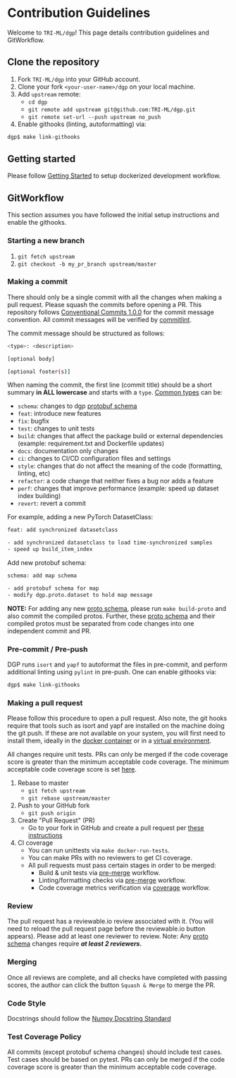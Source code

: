 # Contribution Guidelines

Welcome to `TRI-ML/dgp`! This page details contribution guidelines and GitWorkflow.

## Clone the repository

1. Fork `TRI-ML/dgp` into your GitHub account.
2. Clone your fork `<your-user-name>/dgp` on your local machine.
3. Add `upstream` remote:
   - `cd dgp`
   - `git remote add upstream git@github.com:TRI-ML/dgp.git`
   - `git remote set-url --push upstream no_push`
4. Enable githooks (linting, autoformatting) via:

```sh
dgp$ make link-githooks
```

## Getting started

Please follow [Getting Started](GETTING_STARTED.md) to setup dockerized development workflow.

## GitWorkflow

This section assumes you have followed the initial setup instructions and enable the githooks.

### Starting a new branch

1. `git fetch upstream`
2. `git checkout -b my_pr_branch upstream/master`

### Making a commit

There should only be a single commit with all the changes when making a pull request. Please squash the commits before opening a PR.
This repository follows [Conventional Commits 1.0.0](https://www.conventionalcommits.org/en/v1.0.0/) for the commit message convention. All commit messages will be verified by [commitlint](https://github.com/conventional-changelog/commitlint).

The commit message should be structured as follows:

```sh
<type>: <description>

[optional body]

[optional footer(s)]
```

When naming the commit, the first line (commit title) should be a short summary **in ALL lowercase** and starts with a `type`. [Common types](https://github.com/conventional-changelog/commitlint/tree/master/@commitlint/config-conventional#type-enum) can be:

- `schema`: changes to dgp [protobuf schema](https://github.com/TRI-ML/dgp/tree/master/dgp/proto)
- `feat`: introduce new features
- `fix`: bugfix
- `test`: changes to unit tests
- `build`: changes that affect the package build or external dependencies (example: requirement.txt and Dockerfile updates)
- `docs`: documentation only changes
- `ci`: changes to CI/CD configuration files and settings
- `style`: changes that do not affect the meaning of the code (formatting, linting, etc)
- `refactor`: a code change that neither fixes a bug nor adds a feature
- `perf`: changes that improve performance (example: speed up dataset index building)
- `revert`: revert a commit

For example, adding a new PyTorch DatasetClass:

```sh
feat: add synchronized datasetclass

- add synchronized datasetclass to load time-synchronized samples
- speed up build_item_index
```

Add new protobuf schema:

```sh
schema: add map schema

- add protobuf schema for map
- modify dgp.proto.dataset to hold map message
```

**NOTE:** For adding any new [proto schema](../dgp/proto), please run `make build-proto` and also commit the compiled protos. Further, these [proto schema](../dgp/proto) and their compiled protos must be separated from code changes into one independent commit and PR.


### Pre-commit / Pre-push

DGP runs `isort` and `yapf` to autoformat the files in pre-commit, and perform additional linting using `pylint` in pre-push. One can enable githooks via:

```sh
dgp$ make link-githooks
```

### Making a pull request

Please follow this procedure to open a pull request. Also note, the git hooks require that tools such as isort and yapf are installed on the machine doing the git push. If these are not available on your system, you will first need to install them, ideally in the [docker container](GETTING_STARTED.md#markdown-develop-within-docker) or in a [virtual environment](VIRTUAL_ENV.md).

All changes require unit tests. PRs can only be merged if the code coverage score is greater than the minimum acceptable code coverage. The minimum acceptable code coverage score is set [here](https://github.com/TRI-ML/dgp/blob/master/.github/workflows/coverage.yml#L15).

1. Rebase to master
   - `git fetch upstream`
   - `git rebase upstream/master`
2. Push to your GitHub fork
   - `git push origin`
3. Create "Pull Request" (PR)
   - Go to your fork in GitHub and create a pull request per [these instructions](https://docs.github.com/en/github/collaborating-with-issues-and-pull-requests/creating-a-pull-request)
4. CI coverage
   - You can run unittests via `make docker-run-tests`.
   - You can make PRs with no reviewers to get CI coverage.
   - All pull requests must pass certain stages in order to be merged:
     - Build & unit tests via [pre-merge](https://github.com/TRI-ML/dgp/actions/workflows/pre-merge.yml) workflow.
     - Linting/formatting checks via [pre-merge](https://github.com/TRI-ML/dgp/actions/workflows/pre-merge.yml) workflow.
     - Code coverage metrics verification via [coverage](https://github.com/TRI-ML/dgp/actions/workflows/coverage.yml) workflow.

### Review

The pull request has a reviewable.io review associated with it. (You will need to reload the pull request page before the reviewable.io button appears). Please add at least one reviewer to review.
Note: Any [proto schema](../dgp/proto) changes require _**at least 2 reviewers.**_

### Merging

Once all reviews are complete, and all checks have completed with passing scores, the author can click the button `Squash & Merge` to merge the PR.

### Code Style

Docstrings should follow the [Numpy Docstring Standard](https://numpydoc.readthedocs.io/en/latest/format.html#docstring-standard)

### Test Coverage Policy

All commits (except protobuf schema changes) should include test cases. Test cases should be based on pytest. PRs can only be merged if the code coverage score is greater than the minimum acceptable code coverage.
